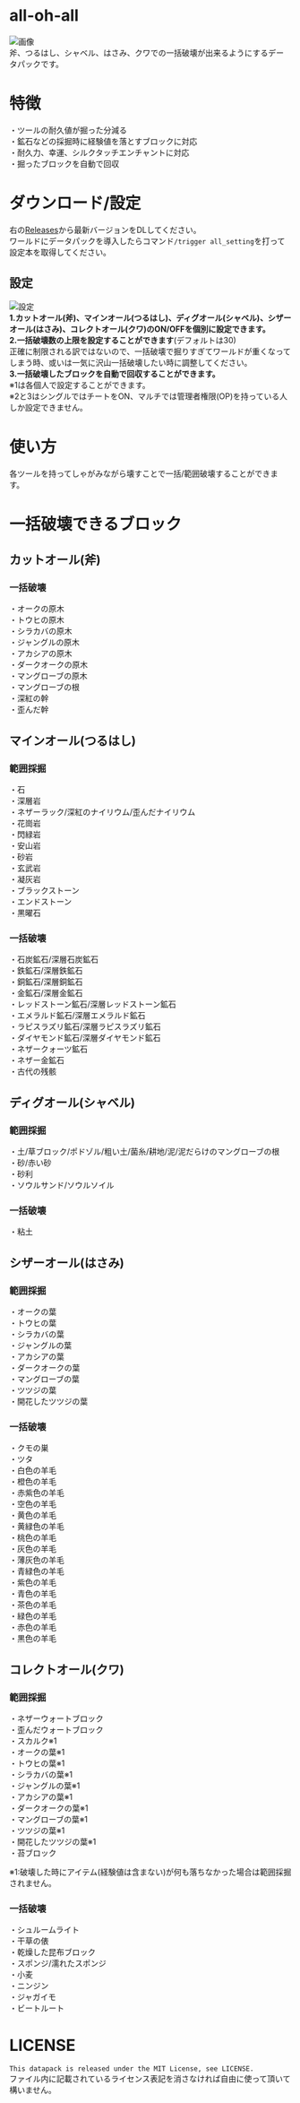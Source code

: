 # all-oh-all
![画像](/ikkatsu.webp)  
斧、つるはし、シャベル、はさみ、クワでの一括破壊が出来るようにするデータパックです。  
# 特徴
・ツールの耐久値が掘った分減る  
・鉱石などの採掘時に経験値を落とすブロックに対応  
・耐久力、幸運、シルクタッチエンチャントに対応  
・掘ったブロックを自動で回収
# ダウンロード/設定
右の[Releases](https://github.com/hatimitsu888/all-oh-all/releases)から最新バージョンをDLしてください。  
ワールドにデータパックを導入したらコマンド`/trigger all_setting`を打って設定本を取得してください。  
## 設定
![設定](/setting.png)  
**1.カットオール(斧)、マインオール(つるはし)、ディグオール(シャベル)、シザーオール(はさみ)、コレクトオール(クワ)のON/OFFを個別に設定できます。**  
**2.一括破壊数の上限を設定することができます**(デフォルトは30)  
正確に制限される訳ではないので、一括破壊で掘りすぎてワールドが重くなってしまう時、或いは一気に沢山一括破壊したい時に調整してください。  
**3.一括破壊したブロックを自動で回収することができます。**  
※1は各個人で設定することができます。  
※2と3はシングルではチートをON、マルチでは管理者権限(OP)を持っている人しか設定できません。  
# 使い方
各ツールを持ってしゃがみながら壊すことで一括/範囲破壊することができます。
# 一括破壊できるブロック
## カットオール(斧)
### 一括破壊
・オークの原木  
・トウヒの原木  
・シラカバの原木  
・ジャングルの原木  
・アカシアの原木  
・ダークオークの原木  
・マングローブの原木  
・マングローブの根  
・深紅の幹  
・歪んだ幹  
## マインオール(つるはし)
### 範囲採掘
・石  
・深層岩  
・ネザーラック/深紅のナイリウム/歪んだナイリウム  
・花崗岩  
・閃緑岩  
・安山岩  
・砂岩  
・玄武岩  
・凝灰岩  
・ブラックストーン  
・エンドストーン  
・黒曜石  
### 一括破壊
・石炭鉱石/深層石炭鉱石  
・鉄鉱石/深層鉄鉱石  
・銅鉱石/深層銅鉱石  
・金鉱石/深層金鉱石  
・レッドストーン鉱石/深層レッドストーン鉱石  
・エメラルド鉱石/深層エメラルド鉱石  
・ラピスラズリ鉱石/深層ラピスラズリ鉱石  
・ダイヤモンド鉱石/深層ダイヤモンド鉱石  
・ネザークォーツ鉱石  
・ネザー金鉱石  
・古代の残骸  
## ディグオール(シャベル)
### 範囲採掘
・土/草ブロック/ポドゾル/粗い土/菌糸/耕地/泥/泥だらけのマングローブの根  
・砂/赤い砂  
・砂利  
・ソウルサンド/ソウルソイル  
### 一括破壊
・粘土  
## シザーオール(はさみ)
### 範囲採掘
・オークの葉  
・トウヒの葉  
・シラカバの葉  
・ジャングルの葉  
・アカシアの葉  
・ダークオークの葉  
・マングローブの葉  
・ツツジの葉  
・開花したツツジの葉  
### 一括破壊
・クモの巣  
・ツタ  
・白色の羊毛  
・橙色の羊毛  
・赤紫色の羊毛  
・空色の羊毛  
・黄色の羊毛  
・黄緑色の羊毛  
・桃色の羊毛  
・灰色の羊毛  
・薄灰色の羊毛  
・青緑色の羊毛  
・紫色の羊毛  
・青色の羊毛  
・茶色の羊毛  
・緑色の羊毛  
・赤色の羊毛  
・黒色の羊毛  
## コレクトオール(クワ)
### 範囲採掘
・ネザーウォートブロック  
・歪んだウォートブロック  
・スカルク※1  
・オークの葉※1  
・トウヒの葉※1  
・シラカバの葉※1  
・ジャングルの葉※1  
・アカシアの葉※1  
・ダークオークの葉※1  
・マングローブの葉※1  
・ツツジの葉※1  
・開花したツツジの葉※1  
・苔ブロック  

※1:破壊した時にアイテム(経験値は含まない)が何も落ちなかった場合は範囲採掘されません。  
### 一括破壊
・シュルームライト  
・干草の俵  
・乾燥した昆布ブロック  
・スポンジ/濡れたスポンジ  
・小麦  
・ニンジン  
・ジャガイモ  
・ビートルート  
# LICENSE
`This datapack is released under the MIT License, see LICENSE.`  
ファイル内に記載されているライセンス表記を消さなければ自由に使って頂いて構いません。
